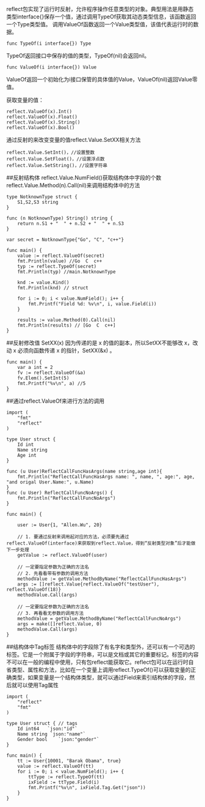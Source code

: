 reflect包实现了运行时反射，允许程序操作任意类型的对象。典型用法是用静态类型interface{}保存一个值，通过调用TypeOf获取其动态类型信息，该函数返回一个Type类型值。
调用ValueOf函数返回一个Value类型值，该值代表运行时的数据。
```
func TypeOf(i interface{}) Type
```
TypeOf返回接口中保存的值的类型，TypeOf(nil)会返回nil。
```
func ValueOf(i interface{}) Value
```
ValueOf返回一个初始化为i接口保管的具体值的Value，ValueOf(nil)返回Value零值。


获取变量的值：
```
reflect.ValueOf(x).Int()
reflect.ValueOf(x).Float() 
reflect.ValueOf(x).String()
reflect.ValueOf(x).Bool()
```
通过反射的来改变变量的值reflect.Value.SetXX相关方法
```
reflect.Value.SetInt()，//设置整数
reflect.Value.SetFloat()，//设置浮点数
reflect.Value.SetString()，//设置字符串
```
##反射结构体
reflect.Value.NumField()获取结构体中字段的个数
reflect.Value.Method(n).Call(nil)来调用结构体中的方法
```
type NotknownType struct {
	S1,S2,S3 string
}

func (n NotknownType) String() string {
	return n.S1 + "  " + n.S2 + "  " + n.S3
}

var secret = NotknownType{"Go", "C", "c++"}

func main() {
	value := reflect.ValueOf(secret)
	fmt.Println(value) //Go  C  c++
	typ := reflect.TypeOf(secret)
	fmt.Println(typ) //main.NotknownType

	knd := value.Kind()
	fmt.Println(knd) // struct

	for i := 0; i < value.NumField(); i++ {
		fmt.Printf("Field %d: %v\n", i, value.Field(i))
	}

	results := value.Method(0).Call(nil)
	fmt.Println(results) // [Go  C  c++]
}
```
##反射修改值
SetXX(x) 因为传递的是 x 的值的副本，所以SetXX不能够改 x，改动 x 必须向函数传递 x 的指针，SetXX(&x) 。
```
func main() {
	var a int = 2
	fv := reflect.ValueOf(&a)
	fv.Elem().SetInt(5)
	fmt.Printf("%v\n", a) //5
}
```
##通过reflect.ValueOf来进行方法的调用
```
import (
	"fmt"
	"reflect"
)

type User struct {
	Id int
	Name string
	Age int
}

func (u User)ReflectCallFuncHasArgs(name string,age int){
	fmt.Println("ReflectCallFuncHasArgs name: ", name, ", age:", age, "and origal User.Name:", u.Name)
}
func (u User) ReflectCallFuncNoArgs() {
	fmt.Println("ReflectCallFuncNoArgs")
}

func main() {

	user := User{1, "Allen.Wu", 20}

	// 1. 要通过反射来调用起对应的方法，必须要先通过reflect.ValueOf(interface)来获取到reflect.Value，得到“反射类型对象”后才能做下一步处理
	getValue := reflect.ValueOf(user)

	// 一定要指定参数为正确的方法名
	// 2. 先看看带有参数的调用方法
	methodValue := getValue.MethodByName("ReflectCallFuncHasArgs")
	args := []reflect.Value{reflect.ValueOf("testUser"), reflect.ValueOf(18)}
	methodValue.Call(args)

	// 一定要指定参数为正确的方法名
	// 3. 再看看无参数的调用方法
	methodValue = getValue.MethodByName("ReflectCallFuncNoArgs")
	args = make([]reflect.Value, 0)
	methodValue.Call(args)
}
```
##结构体中Tag标签
结构体中的字段除了有名字和类型外，还可以有一个可选的标签。它是一个附属于字段的字符串，可以是文档或其它的重要标记。标签的内容不可以在一般的编程中使用，只有包reflect能获取它。reflect包可以在运行时自省类型、属性和方法，比如在一个变量上调用reflect.TypeOf()可以获取变量的正确类型，如果变量是一个结构体类型，就可以通过Field来索引结构体的字段，然后就可以使用Tag属性
```
import (
	"reflect"
	"fmt"
)

type User struct { // tags
	Id int64   `json:"id"`
	Name string `json:"name"`
	Gender bool    `json:"gender"`
}

func main() {
	tt := User{10001, "Barak Obama", true}
	value := reflect.ValueOf(tt)
	for i := 0; i < value.NumField(); i++ {
		ttType := reflect.TypeOf(tt)
		ixField := ttType.Field(i)
		fmt.Printf("%v\n", ixField.Tag.Get("json"))
	}
}

```
